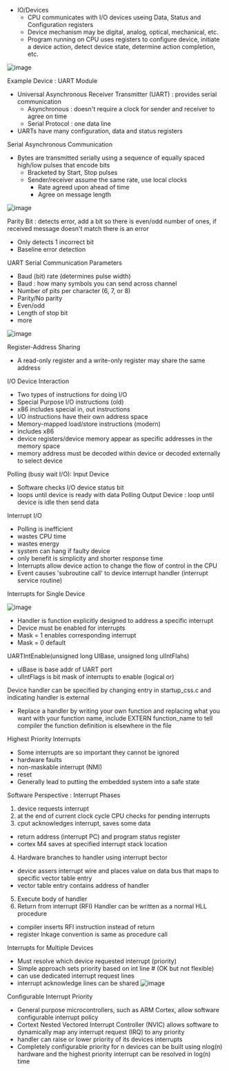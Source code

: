 * IO/Devices
  * CPU communicates with I/O devices useing Data, Status and Configuration registers 
  * Device mechanism may be digital, analog, optical, mechanical, etc.
  * Program running on CPU uses registers to configure device, initiate a device action, detect device state, determine action completion, etc. 

![image](https://github.com/user-attachments/assets/17456b0c-6d54-4f8d-8767-ae2d0360e015)

Example Device : UART Module 
* Universal Asynchronous Receiver Transmitter (UART) : provides serial communication
  * Asynchronous : doesn't require a clock for sender and receiver to agree on time
  * Serial Protocol : one data line
* UARTs have many configuration, data and status registers

Serial Asynchronous Communication 
* Bytes are transmitted serially using a sequence of equally spaced high/low pulses that encode bits
  * Bracketed by Start, Stop pulses
  * Sender/receiver assume the same rate, use local clocks
    * Rate agreed upon ahead of time
    * Agree on message length

![image](https://github.com/user-attachments/assets/7522a226-7535-4fb0-9c87-1895e701c49f)

Parity Bit : detects error, add a bit so there is even/odd number of ones, if received message doesn't match there is an error 
* Only detects 1 incorrect bit
* Baseline error detection

UART Serial Communication Parameters 
* Baud (bit) rate (determines pulse width)
 * Baud : how many symbols you can send across channel
* Number of pits per character (6, 7, or 8)
* Parity/No parity
 * Even/odd
* Length of stop bit
* more

![image](https://github.com/user-attachments/assets/8eb9a00c-6c90-49a4-ba14-663b4c751235)

Register-Address Sharing 
* A read-only register and a write-only register may share the same address

I/O Device Interaction 
* Two types of instructions for doing I/O
 * Special Purpose I/O instructions (old)
  * x86 includes special in, out instructions
   * I/O instructions have their own address space
 * Memory-mapped load/store instructions (modern)
  * includes x86
  * device registers/device memory appear as specific addresses in the memory space
  * memory address must be decoded within device or decoded externally to select device

Polling (busy wait I/O): Input Device 
* Software checks I/O device status bit
 * loops until device is ready with data
Polling Output Device : loop until device is idle then send data

Interrupt I/O 
* Polling is inefficient
 * wastes CPU time
 * wastes energy
 * system can hang if faulty device
 * only benefit is simplicity and shorter response time
* Interrupts allow device action to change the flow of control in the CPU
 * Event causes 'subroutine call' to device interrupt handler (interrupt service routine)

Interrupts for Single Device 

![image](https://github.com/user-attachments/assets/2289479f-f170-4aa2-bcba-f80556f9627b)
* Handler is function explicitly designed to address a specific interrupt
* Device must be enabled for interrupts
 * Mask = 1 enables corresponding interrupt
 * Mask = 0 default

UARTIntEnable(unsigned long UlBase, unsigned long ulIntFlahs)
* ulBase is base addr of UART port
* ulIntFlags is bit mask of interrupts to enable (logical or)

Device handler can be specified by changing entry in startup_css.c and indicating handler is external 
* Replace a handler by writing your own function and replacing what you want with your function name, include EXTERN function_name to tell compiler the function definition is elsewhere in the file

Highest Priority Interrupts 
* Some interrupts are so important they cannot be ignored
 * hardware faults
 * non-maskable interrupt (NMI)
 * reset
* Generally lead to putting the embedded system into a safe state

Software Perspective : Interrupt Phases 
1. device requests interrupt
2. at the end of current clock cycle CPU checks for pending interrupts
3. cput acknowledges interrupt, saves some data
 * return address (interrupt PC) and program status register
 * cortex M4 saves at specified interrupt stack location 
4. Hardware branches to handler using interrupt bector
 * device assers interrupt wire and places value on data bus that maps to specific vector table entry
 * vector table entry contains address of handler
5. Execute body of handler
6. Return from interrupt (RFI)
Handler can be written as a normal HLL procedure
  * compiler inserts RFI instruction instead of return
  * register lnkage convention is same as procedure call

Interrupts for Multiple Devices 
* Must resolve which device requested interrupt (priority)
 * Simple approach sets priority based on int line # (OK but not flexible)
* can use dedicated interrupt request lines
* interrupt acknowledge lines can be shared 
![image](https://github.com/user-attachments/assets/dc5f72e1-798d-4e27-95c4-ad3bbff36904)

Configurable Interrupt Priority 
* General purpose microcontrollers, such as ARM Cortex, allow software configurable interrupt policy
* Cortext Nested Vectored Interrupt Controller (NVIC) allows software to dynamically map any interrupt request (IRQ) to any priority
 * handler can raise or lower priority of its devices interrupts
* Completely configurable priority for n devices can be built using nlog(n) hardware and the highest priority interrupt can be resolved in log(n) time












